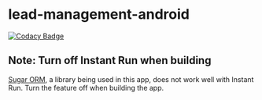 # lead-management-android

[![Codacy Badge](https://api.codacy.com/project/badge/Grade/465ebd9884094ae3837142f13857b53a)](https://www.codacy.com/app/UniverseObserver/lead-management-android?utm_source=github.com&amp;utm_medium=referral&amp;utm_content=UniverseObserver/lead-management-android&amp;utm_campaign=Badge_Grade)

## Note: Turn off Instant Run when building

[Sugar ORM](https://github.com/chennaione/sugar), a library being used in this app, does not work well with Instant Run. Turn the feature off when building the app.
